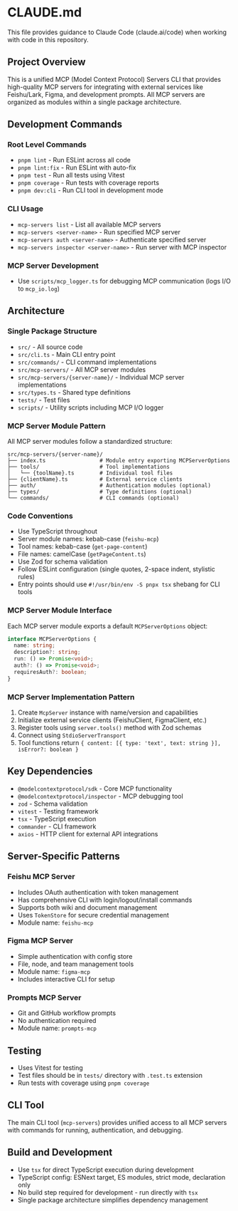 # CLAUDE.md

This file provides guidance to Claude Code (claude.ai/code) when working with code in this repository.

## Project Overview

This is a unified MCP (Model Context Protocol) Servers CLI that provides high-quality MCP servers for integrating with external services like Feishu/Lark, Figma, and development prompts. All MCP servers are organized as modules within a single package architecture.

## Development Commands

### Root Level Commands
- `pnpm lint` - Run ESLint across all code
- `pnpm lint:fix` - Run ESLint with auto-fix
- `pnpm test` - Run all tests using Vitest
- `pnpm coverage` - Run tests with coverage reports
- `pnpm dev:cli` - Run CLI tool in development mode

### CLI Usage
- `mcp-servers list` - List all available MCP servers
- `mcp-servers <server-name>` - Run specified MCP server
- `mcp-servers auth <server-name>` - Authenticate specified server
- `mcp-servers inspector <server-name>` - Run server with MCP inspector

### MCP Server Development
- Use `scripts/mcp_logger.ts` for debugging MCP communication (logs I/O to `mcp_io.log`)

## Architecture

### Single Package Structure
- `src/` - All source code
- `src/cli.ts` - Main CLI entry point
- `src/commands/` - CLI command implementations
- `src/mcp-servers/` - All MCP server modules
- `src/mcp-servers/{server-name}/` - Individual MCP server implementations
- `src/types.ts` - Shared type definitions
- `tests/` - Test files
- `scripts/` - Utility scripts including MCP I/O logger

### MCP Server Module Pattern
All MCP server modules follow a standardized structure:
```
src/mcp-servers/{server-name}/
├── index.ts                 # Module entry exporting MCPServerOptions
├── tools/                   # Tool implementations
│   └── {toolName}.ts        # Individual tool files
├── {clientName}.ts          # External service clients
├── auth/                    # Authentication modules (optional)
├── types/                   # Type definitions (optional)
└── commands/                # CLI commands (optional)
```

### Code Conventions
- Use TypeScript throughout
- Server module names: kebab-case (`feishu-mcp`)
- Tool names: kebab-case (`get-page-content`)
- File names: camelCase (`getPageContent.ts`)
- Use Zod for schema validation
- Follow ESLint configuration (single quotes, 2-space indent, stylistic rules)
- Entry points should use `#!/usr/bin/env -S pnpx tsx` shebang for CLI tools

### MCP Server Module Interface
Each MCP server module exports a default `MCPServerOptions` object:
```typescript
interface MCPServerOptions {
  name: string;
  description?: string;
  run: () => Promise<void>;
  auth?: () => Promise<void>;
  requiresAuth?: boolean;
}
```

### MCP Server Implementation Pattern
1. Create `McpServer` instance with name/version and capabilities
2. Initialize external service clients (FeishuClient, FigmaClient, etc.)
3. Register tools using `server.tools()` method with Zod schemas
4. Connect using `StdioServerTransport`
5. Tool functions return `{ content: [{ type: 'text', text: string }], isError?: boolean }`

## Key Dependencies
- `@modelcontextprotocol/sdk` - Core MCP functionality
- `@modelcontextprotocol/inspector` - MCP debugging tool
- `zod` - Schema validation
- `vitest` - Testing framework
- `tsx` - TypeScript execution
- `commander` - CLI framework
- `axios` - HTTP client for external API integrations

## Server-Specific Patterns

### Feishu MCP Server
- Includes OAuth authentication with token management
- Has comprehensive CLI with login/logout/install commands
- Supports both wiki and document management
- Uses `TokenStore` for secure credential management
- Module name: `feishu-mcp`

### Figma MCP Server
- Simple authentication with config store
- File, node, and team management tools
- Module name: `figma-mcp`
- Includes interactive CLI for setup

### Prompts MCP Server
- Git and GitHub workflow prompts
- No authentication required
- Module name: `prompts-mcp`

## Testing
- Uses Vitest for testing
- Test files should be in `tests/` directory with `.test.ts` extension
- Run tests with coverage using `pnpm coverage`

## CLI Tool
The main CLI tool (`mcp-servers`) provides unified access to all MCP servers with commands for running, authentication, and debugging.

## Build and Development
- Use `tsx` for direct TypeScript execution during development
- TypeScript config: ESNext target, ES modules, strict mode, declaration only
- No build step required for development - run directly with `tsx`
- Single package architecture simplifies dependency management
